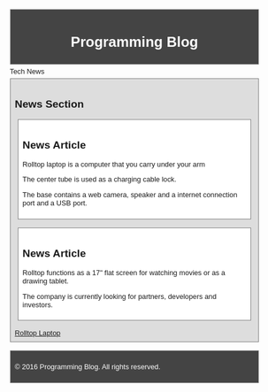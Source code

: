 <!DOCTYPE html>
<html lang="en">
<title>HTML5</title>
<meta charset="utf-8">

<!--[if lt IE 9]>
<script>
</script>
<![endif]-->

<style>
body {
    font-family:Verdana,sans-serif;font-size:0.8em;
}
header,footer,section,article {
    border:1px solid grey;
    margin:5px;margin-bottom:15px;padding:8px;
    background-color:white;
}
header,footer {
    color:white;background-color:#444;margin-bottom:5px;
}
section {
    background-color:#ddd;
}
nav ul  {
    margin:0;padding:0;
}
nav ul li {
    display:inline; margin:5px;
}
</style>

<body>

<header>
<h1>Programming Blog</h1>
</header>

<nav>
<ul>
  <li> Tech News</li>
  
</ul>
</nav>

<section>
<h2>News Section</h2>

<article>
<h2>News Article</h2>
<p>Rolltop laptop is a computer that you carry under your arm</p>
<p>The center tube is used as a charging cable lock.</p>
<p>The base contains a web camera, speaker and a internet connection port and a USB port.</p>
</article>

<article>
<h2>News Article</h2>
<p>Rolltop functions as a 17" flat screen for watching movies or as a drawing tablet.</p>
<p>The company is currently looking for partners, developers and investors.</p>
</article>
<a href="https://www.youtube/vEcrvz67BiY">Rolltop Laptop</a>
</section>

<footer>
<p>&copy; 2016 Programming Blog. All rights reserved.</p>
</footer>

</body>
</html>


